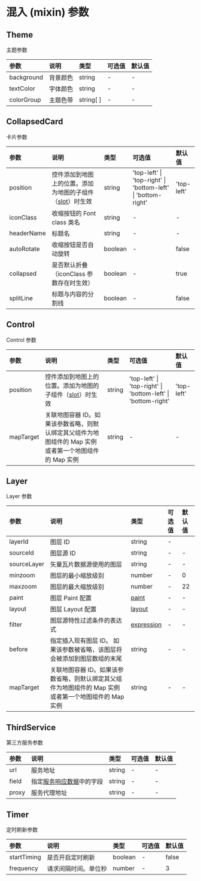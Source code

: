 # 混入 (mixin) 参数

## Theme

主题参数

| 参数       | 说明     | 类型      | 可选值 | 默认值 |
| :--------- | :------- | :-------- | :----- | :----- |
| background | 背景颜色 | string    | -      | -      |
| textColor  | 字体颜色 | string    | -      | -      |
| colorGroup | 主题色带 | string[ ] | -      | -      |

## CollapsedCard

卡片参数

| 参数       | 说明                                                                                          | 类型    | 可选值                                                       | 默认值     |
| :--------- | :-------------------------------------------------------------------------------------------- | :------ | :----------------------------------------------------------- | :--------- |
| position   | 控件添加到地图上的位置。添加为地图的子组件（[slot](https://cn.vuejs.org/v2/api/#slot)）时生效 | string  | 'top-left' \| 'top-right' \| 'bottom-left' \| 'bottom-right' | 'top-left' |
| iconClass  | 收缩按钮的 Font class 类名                                                                    | string  | -                                                            | -          |
| headerName | 标题名                                                                                        | string  | -                                                            | -          |
| autoRotate | 收缩按钮是否自动旋转                                                                          | boolean | -                                                            | false      |
| collapsed  | 是否默认折叠（iconClass 参数存在时生效）                                                      | boolean | -                                                            | true       |
| splitLine  | 标题与内容的分割线                                                                            | boolean | -                                                            | false      |

## Control

Control 参数

| 参数      | 说明                                                                                                  | 类型   | 可选值                                                       | 默认值     |
| :-------- | :---------------------------------------------------------------------------------------------------- | :----- | :----------------------------------------------------------- | :--------- |
| position  | 控件添加到地图上的位置。添加为地图的子组件（[slot](https://cn.vuejs.org/v2/api/#slot)）时生效         | string | 'top-left' \| 'top-right' \| 'bottom-left' \| 'bottom-right' | 'top-left' |
| mapTarget | 关联地图容器 ID。如果该参数省略，则默认绑定其父组件为地图组件的 Map 实例或者第一个地图组件的 Map 实例 | string | -                                                            | -          |

## Layer

Layer 参数

| 参数        | 说明                                                                                                  | 类型                                                                       | 可选值 | 默认值 |
| :---------- | :---------------------------------------------------------------------------------------------------- | :------------------------------------------------------------------------- | :----- | :----- |
| layerId     | 图层 ID                                                                                               | string                                                                     | -      |
| sourceId    | 图层源 ID                                                                                             | string                                                                     | -      | -      |
| sourceLayer | 矢量瓦片数据源使用的图层                                                                              | string                                                                     | -      | -      |
| minzoom     | 图层的最小缩放级别                                                                                    | number                                                                     | -      | 0      |
| maxzoom     | 图层的最大缩放级别                                                                                    | number                                                                     | -      | 22     |
| paint       | 图层 Paint 配置                                                                                       | [paint](https://docs.mapbox.com/mapbox-gl-js/style-spec/#paint-property)   | -      | -      |
| layout      | 图层 Layout 配置                                                                                      | [layout](https://docs.mapbox.com/mapbox-gl-js/style-spec/#layout-property) | -      | -      |
| filter      | 图层源特性过滤条件的表达式                                                                            | [expression](https://www.mapbox.cn/mapbox-gl-js/style-spec/#expressions)   | -      | -      |
| before      | 指定插入现有图层 ID。 如果该参数被省略，该图层将会被添加到图层数组的末尾                              | string                                                                     | -      | -      |
| mapTarget   | 关联地图容器 ID。如果该参数省略，则默认绑定其父组件为地图组件的 Map 实例或者第一个地图组件的 Map 实例 | string                                                                     | -      | -      |

## ThirdService

第三方服务参数

| 参数  | 说明                                                                            | 类型   | 可选值 | 默认值 |
| :---- | :------------------------------------------------------------------------------ | :----- | :----- | :----- |
| url   | 服务地址                                                                        | string | -      | -      |
| field | 指定[服务响应数据](/zh/api/service-response-data-requirements/index.md)中的字段 | string | -      | -      |
| proxy | 服务代理地址                                                                    | string | -      | -      |

## Timer

定时刷新参数

| 参数        | 说明                 | 类型    | 可选值 | 默认值 |
| :---------- | :------------------- | :------ | :----- | :----- |
| startTiming | 是否开启定时刷新     | boolean | -      | false  |
| frequency   | 请求间隔时间。单位秒 | number  | -      | 3      |
